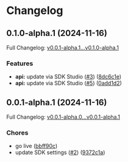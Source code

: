 # Changelog

## 0.1.0-alpha.1 (2024-11-16)

Full Changelog: [v0.0.1-alpha.1...v0.1.0-alpha.1](https://github.com/TralahM/paymaxis-python/compare/v0.0.1-alpha.1...v0.1.0-alpha.1)

### Features

* **api:** update via SDK Studio ([#3](https://github.com/TralahM/paymaxis-python/issues/3)) ([8dc6c1e](https://github.com/TralahM/paymaxis-python/commit/8dc6c1e7c36d9773087be366b730ad455ce2f193))
* **api:** update via SDK Studio ([#5](https://github.com/TralahM/paymaxis-python/issues/5)) ([0add1d2](https://github.com/TralahM/paymaxis-python/commit/0add1d2dd0a3dea97f064fb3b51f7ebce427ecb7))

## 0.0.1-alpha.1 (2024-11-16)

Full Changelog: [v0.0.1-alpha.0...v0.0.1-alpha.1](https://github.com/TralahM/paymaxis-python/compare/v0.0.1-alpha.0...v0.0.1-alpha.1)

### Chores

* go live ([bbff90c](https://github.com/TralahM/paymaxis-python/commit/bbff90c7bf8f383e7d20f7aae1eb8f5eece65e18))
* update SDK settings ([#2](https://github.com/TralahM/paymaxis-python/issues/2)) ([9372c1a](https://github.com/TralahM/paymaxis-python/commit/9372c1abbbbdbc2a3a230d20e5db31ee24a2fa6f))
